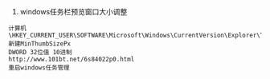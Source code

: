 1. windows任务栏预览窗口大小调整
```
计算机\HKEY_CURRENT_USER\SOFTWARE\Microsoft\Windows\CurrentVersion\Explorer\Taskband
新建MinThumbSizePx
DWORD 32位值 10进制
http://www.101bt.net/6s84022p0.html
重启windows任务管理
```
